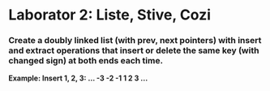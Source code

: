 # Laborator 2: Liste, Stive, Cozi
### Create a doubly linked list (with prev, next pointers) with insert and extract operations that insert or delete the same key (with changed sign) at both ends each time.
**Example: Insert 1, 2, 3: ... -3 -2 -1 1 2 3 ...**

